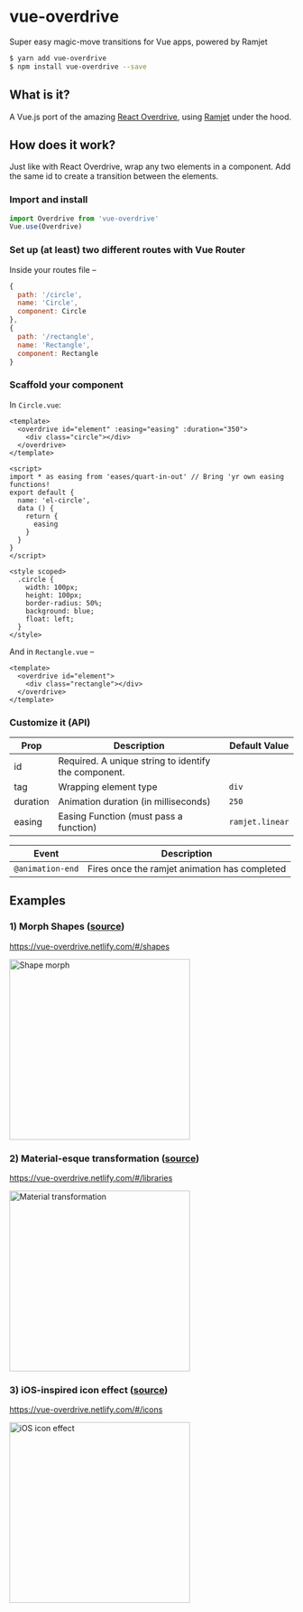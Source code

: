 # vue-overdrive
Super easy magic-move transitions for Vue apps, powered by Ramjet

```bash
$ yarn add vue-overdrive
$ npm install vue-overdrive --save
```

## What is it?
A Vue.js port of the amazing [React Overdrive](https://github.com/berzniz/react-overdrive), using [Ramjet](https://github.com/Rich-Harris/ramjet) under the hood.

## How does it work?
Just like with React Overdrive, wrap any two elements in a <overdrive id=""></overdrive> component. Add the same id to create a transition between the elements.

### Import and install

```js
import Overdrive from 'vue-overdrive'
Vue.use(Overdrive)
```

### Set up (at least) two different routes with Vue Router

Inside your routes file –
```js
{
  path: '/circle',
  name: 'Circle',
  component: Circle
},
{
  path: '/rectangle',
  name: 'Rectangle',
  component: Rectangle 
}
```

### Scaffold your component

In `Circle.vue`:
```vue
<template>
  <overdrive id="element" :easing="easing" :duration="350">
    <div class="circle"></div>
  </overdrive>
</template>

<script>
import * as easing from 'eases/quart-in-out' // Bring 'yr own easing functions!
export default {
  name: 'el-circle',
  data () {
    return {
      easing
    }
  }
}
</script>

<style scoped>
  .circle {
    width: 100px;
    height: 100px;
    border-radius: 50%;
    background: blue;
    float: left;
  }
</style>

```

And in `Rectangle.vue` –

```vue
<template>
  <overdrive id="element">
    <div class="rectangle"></div>
  </overdrive>
</template>
```

### Customize it (API)


| Prop     	| Description                                          	| Default Value   	|
|----------	|------------------------------------------------------	|-----------------	|
| id       	| Required. A unique string to identify the component. 	|                 	|
| tag      	| Wrapping element type                                	| `div`           	|
| duration 	| Animation duration (in milliseconds)                 	| `250`           	|
| easing   	| Easing Function (must pass a function)               	| `ramjet.linear` 	|

| Event            	| Description                                   	|
|------------------	|-----------------------------------------------	|
| `@animation-end` 	| Fires once the ramjet animation has completed 	|

## Examples
### 1) Morph Shapes ([source](examples/src/router/index.js#L22-L38))
https://vue-overdrive.netlify.com/#/shapes

<img src="https://imgur.com/YRwM2T8.gif" alt="Shape morph" width="320"/>

### 2) Material-esque transformation ([source](examples/src/router/index.js#L41-L53))
https://vue-overdrive.netlify.com/#/libraries

<img src="https://imgur.com/B6BYxRv.gif" alt="Material transformation" width="320"/>

### 3) iOS-inspired icon effect ([source](examples/src/router/index.js#L54-L65))
https://vue-overdrive.netlify.com/#/icons

<img src="https://imgur.com/vrb7QQ2.gif" alt="iOS icon effect" width="320"/>
